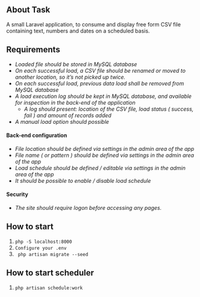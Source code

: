## About Task

A small Laravel application, to consume and display free form CSV file  containing text, numbers and dates on a scheduled basis.


## Requirements

- *Loaded file should be stored in MySQL database*
- *On each successful load, a CSV file should be renamed or moved to another location, so it’s not picked up twice.*
- *On each successful load, previous data load shall be removed from MySQL database*
- *A load execution log should be kept in MySQL database, and available for inspection in the back-end of the application*
  - *A log should present: location of the CSV file, load status ( success, fail ) and amount of records added*
- *A manual load option should possible*




#### Back-end configuration

- *File location should be defined via settings in the admin area of the app*
- *File name ( or pattern ) should be defined via settings in the admin area of the app*
- *Load schedule should be defined / editable via settings in the admin area of the app*
- *It should be possible to enable / disable load schedule*

#### Security

- *The site should require logon before accessing any pages.*


## How to start

1. ```php -S localhost:8000```
2. ```Configure your .env```
3. `` php artisan migrate --seed``

## How to start scheduler

1. ```php artisan schedule:work```

